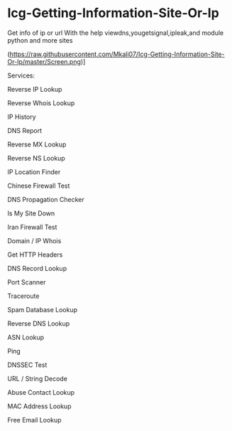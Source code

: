 # Icg-Getting-Information-Site-Or-Ip
Get info of ip or url With the help viewdns,yougetsignal,ipleak,and module python and more sites

(https://raw.githubusercontent.com/Mkali07/Icg-Getting-Information-Site-Or-Ip/master/Screen.png)]

Services:

Reverse IP Lookup

Reverse Whois Lookup

IP History

DNS Report

Reverse MX Lookup

Reverse NS Lookup

IP Location Finder

Chinese Firewall Test

DNS Propagation Checker

Is My Site Down

Iran Firewall Test

Domain / IP Whois

Get HTTP Headers

DNS Record Lookup

Port Scanner

Traceroute

Spam Database Lookup

Reverse DNS Lookup

ASN Lookup

Ping

DNSSEC Test

URL / String Decode

Abuse Contact Lookup

MAC Address Lookup

Free Email Lookup

